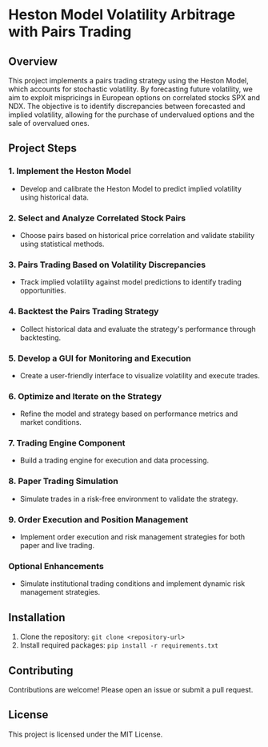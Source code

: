 # Heston Model Volatility Arbitrage with Pairs Trading

## Overview
This project implements a pairs trading strategy using the Heston Model, which accounts for stochastic volatility. By forecasting future volatility, we aim to exploit mispricings in European options on correlated stocks SPX and NDX. The objective is to identify discrepancies between forecasted and implied volatility, allowing for the purchase of undervalued options and the sale of overvalued ones.

## Project Steps

### 1. Implement the Heston Model
- Develop and calibrate the Heston Model to predict implied volatility using historical data.

### 2. Select and Analyze Correlated Stock Pairs
- Choose pairs based on historical price correlation and validate stability using statistical methods.

### 3. Pairs Trading Based on Volatility Discrepancies
- Track implied volatility against model predictions to identify trading opportunities.

### 4. Backtest the Pairs Trading Strategy
- Collect historical data and evaluate the strategy's performance through backtesting.

### 5. Develop a GUI for Monitoring and Execution
- Create a user-friendly interface to visualize volatility and execute trades.

### 6. Optimize and Iterate on the Strategy
- Refine the model and strategy based on performance metrics and market conditions.

### 7. Trading Engine Component
- Build a trading engine for execution and data processing.

### 8. Paper Trading Simulation
- Simulate trades in a risk-free environment to validate the strategy.

### 9. Order Execution and Position Management
- Implement order execution and risk management strategies for both paper and live trading.

### Optional Enhancements
- Simulate institutional trading conditions and implement dynamic risk management strategies.

## Installation
1. Clone the repository: `git clone <repository-url>`
2. Install required packages: `pip install -r requirements.txt`

## Contributing
Contributions are welcome! Please open an issue or submit a pull request.

## License
This project is licensed under the MIT License.
